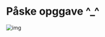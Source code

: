 # Påske opggave ^_^

![img](https://user-images.githubusercontent.com/98322694/163168007-efb52862-5c38-49fd-882f-633cfcb4aa21.png)
